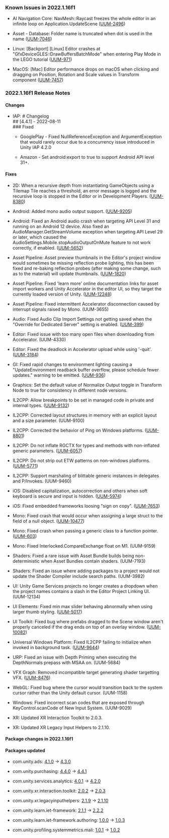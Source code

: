 ### Known Issues in 2022.1.16f1

*   AI Navigation Core: NavMesh::Raycast freezes the whole editor in an infinite loop on Application.UpdateScene ([UUM-2496](https://issuetracker.unity3d.com/issues/navmesh-raycast-freezes-the-whole-editor-in-an-infinite-loop-on-application-dot-updatescene))
    
*   Asset - Database: Folder name is truncated when dot is used in the name ([UUM-7046](https://issuetracker.unity3d.com/issues/folder-name-is-truncated-when-dot-is-used-in-the-name))
    
*   Linux: \[Backport\] \[Linux\] Editor crashes at "GfxDeviceGLES::DrawBuffersBatchMode" when entering Play Mode in the LEGO tutorial ([UUM-971](https://issuetracker.unity3d.com/issues/backport-linux-editor-crashes-at-gfxdevicegles-drawbuffersbatchmode-when-entering-play-mode-in-the-lego-tutorial))
    
*   MacOS: \[Mac\] Editor performance drops on macOS when clicking and dragging on Position, Rotation and Scale values in Transform component ([UUM-7457](https://issuetracker.unity3d.com/issues/mac-editor-performance-drops-on-macos-when-clicking-and-dragging-on-position-rotation-and-scale-values-in-transform-component))
    

### 2022.1.16f1 Release Notes

#### Changes

*   IAP: # Changelog  
    \## \[4.4.1\] - 2022-08-11  
    \### Fixed  
    *   GooglePlay - Fixed NullReferenceException and ArgumentException that would rarely occur due to a concurrency issue introduced in Unity IAP 4.2.0  
        
    *   Amazon - Set android:export to true to support Android API level 31+.

#### Fixes

*   2D: When a recursive depth from instantiating GameObjects using a Tilemap Tile reaches a threshold, an error message is logged and the recursive loop is stopped in the Editor or in Development Players. ([UUM-8380](https://issuetracker.unity3d.com/issues/editor-crashes-when-painting-tiles-using-the-tilemap-editor))
    
*   Android: Added mono audio output support. ([UUM-9205](https://issuetracker.unity3d.com/issues/setting-audiospeakermode-dot-mono-has-no-effect-on-android-devices))
    
*   Android: Fixed an Android audio crash when targeting API Level 31 and running on an Android 12 device. Also fixed an AudioManager.GetStreamVolume exception when targeting API Level 29 or later, which caused the AudioSettings.Mobile.stopAudioOutputOnMute feature to not work correctly, if enabled. ([UUM-5652](https://issuetracker.unity3d.com/issues/android-resume-causes-getaudiostreamvolume-jni-exception))
    
*   Asset Pipeline: Asset preview thumbnails in the Editor's project window would sometimes be missing reflection probe lighting, this has been fixed and re-baking reflection probes (after making some change, such as to the material) will update thumbnails. ([UUM-1820](https://issuetracker.unity3d.com/issues/mesh-is-untextured-in-the-project-browser))
    
*   Asset Pipeline: Fixed 'learn more' online documentation links for asset import workers and Unity Accelerator in the editor UI, so they target the currently loaded version of Unity. ([UUM-12248](https://issuetracker.unity3d.com/issues/backport-four-learn-more-links-direct-to-default-2020-dot-3-manual-version-instead-of-using-current-editor-version))
    
*   Asset Pipeline: Fixed intermittent Accelerator disconnection caused by interrupt signals raised by Mono. (UUM-3655)
    
*   Audio: Fixed Audio Clip Import Settings not getting saved when the "Override for Dedicated Server" setting is enabled. ([UUM-399](https://issuetracker.unity3d.com/issues/audio-clip-import-settings-do-not-get-saved-when-the-override-for-dedicated-server-setting-is-enabled))
    
*   Editor: Fixed issue with too many open files when downloading from Accelerator. (UUM-4330)
    
*   Editor: Fixed the deadlock in Accelerator upload while using '-quit'. ([UUM-3184](https://issuetracker.unity3d.com/issues/cache-server-editor-crashes-when-disabling-cacheserver-during-ongoing-upload))
    
*   GI: Fixed rapid changes to environment lighting causing a "UpdateEnvironment readback buffer overflow, please schedule fewer updates." warning to be emitted. ([UUM-936](https://issuetracker.unity3d.com/issues/backport-updateenvironment-readback-buffer-overflow-please-schedule-fewer-updates-message-spams-the-console))
    
*   Graphics: Set the default value of Normalize Output toggle in Transform Node to true for consistency in different node versions.
    
*   IL2CPP: Allow breakpoints to be set in managed code in private and internal types. ([UUM-9132](https://issuetracker.unity3d.com/issues/unable-to-hit-breakpoint-in-visual-studio-when-debugging-il2cpp-build))
    
*   IL2CPP: Corrected layout structures in memory with an explicit layout and a size parameter. (UUM-9100)
    
*   IL2CPP: Corrected the behavior of Ping on Windows platforms. ([UUM-8801](https://issuetracker.unity3d.com/issues/il2cpp-notsupportedexception-is-thrown-when-using-ping-from-system-dot-net-dot-networkinformation))
    
*   IL2CPP: Do not inflate RGCTX for types and methods with non-inflated generic parameters. ([UUM-6057](https://issuetracker.unity3d.com/issues/macos-il2cpp-build-crashes-when-running))
    
*   IL2CPP: Do not strip out ETW patterns on non-windows platforms. ([UUM-5771](https://issuetracker.unity3d.com/issues/il2cpp-new-operator-causes-a-nullreferenceexception-error-in-a-build))
    
*   IL2CPP: Support marshaling of blittable generic instances in delegates and P/Invokes. (UUM-9460)
    
*   iOS: Disabled capitalization, autocorrection and others when soft keyboard is secure and input is hidden. ([UUM-5974](https://issuetracker.unity3d.com/issues/shift-is-pressed-in-the-keyboard-when-textmeshpro-input-field-content-type-is-password-and-hide-mobile-input-is-checked))
    
*   iOS: Fixed embedded frameworks loosing "sign on copy". ([UUM-7653](https://issuetracker.unity3d.com/issues/embedded-ios-frameworks-are-not-automatically-signed))
    
*   Mono: Fixed crash that would occur when assigning a large struct to the field of a null object. ([UUM-10477](https://issuetracker.unity3d.com/issues/crash-on-system-dot-buffer-internalmemcpy-when-starting-play-mode))
    
*   Mono: Fixed crash when passing a generic class to a function pointer. ([UUM-603](https://issuetracker.unity3d.com/issues/crash-on-invoking-function-pointer-runtime-invoke-object-when-type-argument-is-a-class))
    
*   Mono: Fixed Interlocked.CompareExchange float on M1. (UUM-9159)
    
*   Shaders: Fixed a rare issue with Asset Bundle builds being non-deterministic when Asset Bundles contain shaders. (UUM-7193)
    
*   Shaders: Fixed an issue where adding packages to a project would not update the Shader Compiler include search paths. (UUM-3982)
    
*   UI: Unity Game Services projects no longer creates a dropdown when the project names contains a slash in the Editor Project Linking UI. (UUM-12134)
    
*   UI Elements: Fixed min max slider behaving abnormally when using larger thumb styling. ([UUM-5017](https://issuetracker.unity3d.com/issues/ui-toolkits-slider-behaves-abnormally-with-unity-default-runtime-theme))
    
*   UI Toolkit: Fixed bug where prefabs dragged to the Scene window aren't properly canceled if the drag ends on top of an overlay window. ([UUM-10082](https://issuetracker.unity3d.com/issues/prefabs-appear-in-the-scene-window-without-being-created-in-the-hierarchy-when-drag-and-dropping-over-the-latest-overlays-design))
    
*   Universal Windows Platform: Fixed IL2CPP failing to initialize when invoked in background task. ([UUM-9644](https://issuetracker.unity3d.com/issues/wns-push-notifications-via-background-task-is-not-working-when-push-notifications-are-sent-from-the-portal-or-using-the-wns-rest-apis))
    
*   URP: Fixed an issue with Depth Priming when executing the DepthNormals prepass with MSAA on. (UUM-5684)
    
*   VFX Graph: Removed incompatible target generating shader targetting VFX. ([UUM-8476](https://issuetracker.unity3d.com/issues/backport-windows-flexiblefire-shader-graph-throws-an-error-when-attempting-to-build-the-project))
    
*   WebGL: Fixed bug where the cursor would transition back to the system cursor rather than the Unity default cursor. (UUM-1158)
    
*   Windows: Fixed incorrect scan codes that are exposed through KeyControl.scanCode of New Input System. (UUM-9029)
    
*   XR: Updated XR Interaction Toolkit to 2.0.3.
    
*   XR: Updated XR Legacy Input Helpers to 2.1.10.
    

#### Package changes in 2022.1.16f1

#### Packages updated

*   com.unity.ads: [4.1.0](https://docs.unity3d.com/Packages/com.unity.ads@4.1//changelog/CHANGELOG.html) → [4.3.0](https://docs.unity3d.com/Packages/com.unity.ads@4.3//changelog/CHANGELOG.html)
    
*   com.unity.purchasing: [4.4.0](https://docs.unity3d.com/Packages/com.unity.purchasing@4.4//changelog/CHANGELOG.html) → [4.4.1](https://docs.unity3d.com/Packages/com.unity.purchasing@4.4//changelog/CHANGELOG.html)
    
*   com.unity.services.analytics: [4.0.1](https://docs.unity3d.com/Packages/com.unity.services.analytics@4.0//changelog/CHANGELOG.html) → [4.2.0](https://docs.unity3d.com/Packages/com.unity.services.analytics@4.2//changelog/CHANGELOG.html)
    
*   com.unity.xr.interaction.toolkit: [2.0.2](https://docs.unity3d.com/Packages/com.unity.xr.interaction.toolkit@2.0//changelog/CHANGELOG.html) → [2.0.3](https://docs.unity3d.com/Packages/com.unity.xr.interaction.toolkit@2.0//changelog/CHANGELOG.html)
    
*   com.unity.xr.legacyinputhelpers: [2.1.9](https://docs.unity3d.com/Packages/com.unity.xr.legacyinputhelpers@2.1//changelog/CHANGELOG.html) → [2.1.10](https://docs.unity3d.com/Packages/com.unity.xr.legacyinputhelpers@2.1//changelog/CHANGELOG.html)
    
*   com.unity.learn.iet-framework: [2.1.1](https://docs.unity3d.com/Packages/com.unity.learn.iet-framework@2.1//changelog/CHANGELOG.html) → [2.2.2](https://docs.unity3d.com/Packages/com.unity.learn.iet-framework@2.2//changelog/CHANGELOG.html)
    
*   com.unity.learn.iet-framework.authoring: [1.0.0](https://docs.unity3d.com/Packages/com.unity.learn.iet-framework.authoring@1.0//changelog/CHANGELOG.html) → [1.0.3](https://docs.unity3d.com/Packages/com.unity.learn.iet-framework.authoring@1.0//changelog/CHANGELOG.html)
    
*   com.unity.profiling.systemmetrics.mali: [1.0.1](https://docs.unity3d.com/Packages/com.unity.profiling.systemmetrics.mali@1.0//changelog/CHANGELOG.html) → [1.0.2](https://docs.unity3d.com/Packages/com.unity.profiling.systemmetrics.mali@1.0//changelog/CHANGELOG.html)